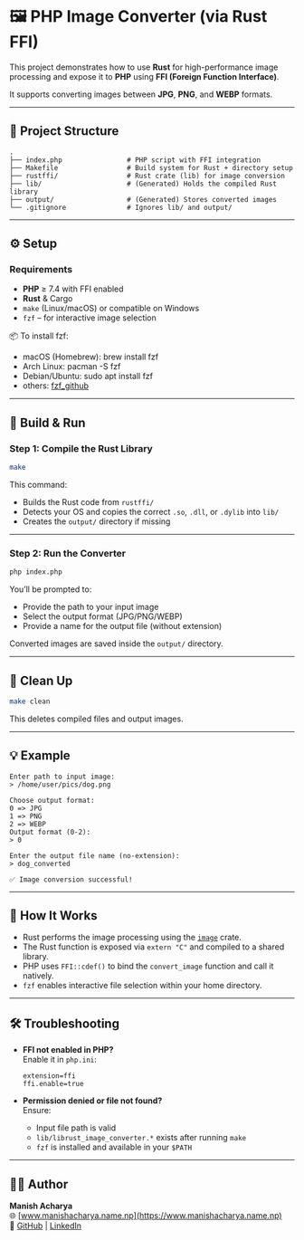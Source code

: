 # 🖼️ PHP Image Converter (via Rust FFI)

This project demonstrates how to use **Rust** for high-performance image processing and expose it to **PHP** using **FFI (Foreign Function Interface)**.

It supports converting images between **JPG**, **PNG**, and **WEBP** formats.

---

## 📁 Project Structure

```
.
├── index.php                # PHP script with FFI integration
├── Makefile                 # Build system for Rust + directory setup
├── rustffi/                 # Rust crate (lib) for image conversion
├── lib/                     # (Generated) Holds the compiled Rust library
├── output/                  # (Generated) Stores converted images
└── .gitignore               # Ignores lib/ and output/
```

---

## ⚙️ Setup

### Requirements

- **PHP** ≥ 7.4 with FFI enabled
- **Rust** & Cargo
- `make` (Linux/macOS) or compatible on Windows
- `fzf` – for interactive image selection

📦 To install fzf:
  - macOS (Homebrew): brew install fzf
  - Arch Linux: pacman -S fzf
  - Debian/Ubuntu: sudo apt install fzf
  - others: [fzf_github](https://github.com/junegunn/fzf)

---

## 🚀 Build & Run

### Step 1: Compile the Rust Library

```bash
make
```

This command:
- Builds the Rust code from `rustffi/`
- Detects your OS and copies the correct `.so`, `.dll`, or `.dylib` into `lib/`
- Creates the `output/` directory if missing

---

### Step 2: Run the Converter

```bash
php index.php
```

You’ll be prompted to:
- Provide the path to your input image
- Select the output format (JPG/PNG/WEBP)
- Provide a name for the output file (without extension)

Converted images are saved inside the `output/` directory.

---

## 🧹 Clean Up

```bash
make clean
```

This deletes compiled files and output images.

---

## 💡 Example

```
Enter path to input image:
> /home/user/pics/dog.png

Choose output format:
0 => JPG
1 => PNG
2 => WEBP
Output format (0-2):
> 0

Enter the output file name (no-extension):
> dog_converted

✅ Image conversion successful!
```

---

## 🧠 How It Works

- Rust performs the image processing using the [`image`](https://docs.rs/image/) crate.
- The Rust function is exposed via `extern "C"` and compiled to a shared library.
- PHP uses `FFI::cdef()` to bind the `convert_image` function and call it natively.
- `fzf` enables interactive file selection within your home directory.

---

## 🛠 Troubleshooting

- **FFI not enabled in PHP?**  
  Enable it in `php.ini`:

  ```
  extension=ffi
  ffi.enable=true
  ```

- **Permission denied or file not found?**  
  Ensure:
  - Input file path is valid
  - `lib/librust_image_converter.*` exists after running `make`
  - `fzf` is installed and available in your `$PATH`

---

## 👨‍💻 Author

**Manish Acharya**  
🌐 [www.manishacharya.name.np](https://www.manishacharya.name.np)  
🔗 [GitHub](https://github.com/manish-ach) | [LinkedIn](https://linkedin.com/in/manish-acharya-08345a260)
